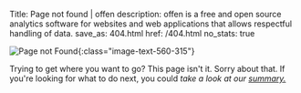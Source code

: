 Title: Page not found | offen
description: offen is a free and open source analytics software for websites and web applications that allows respectful handling of data.
save_as: 404.html
href: /404.html
no_stats: true


![Page not Found](/theme/images/content-404.webp){:class="image-text-560-315"}

Trying to get where you want to go? This page isn't it. Sorry about that. If you're looking for what to do next, you could *take a look at our [summary.](/)*
